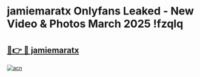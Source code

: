 # jamiemaratx Onlyfans Leaked - New Video & Photos March 2025 !fzqlq

# <h2><a href="https://o83kf3.iuczelnia.edu.pl?title=jamiemaratx&ref=fzqlq">🔗👉 🔴 jamiemaratx</a></h2>

[![acn](https://github.com/user-attachments/assets/0f9c940e-d8b0-45ae-aac7-cd30a18b3e1c)](https://o83kf3.iuczelnia.edu.pl?title=jamiemaratx&ref=fzqlq)

